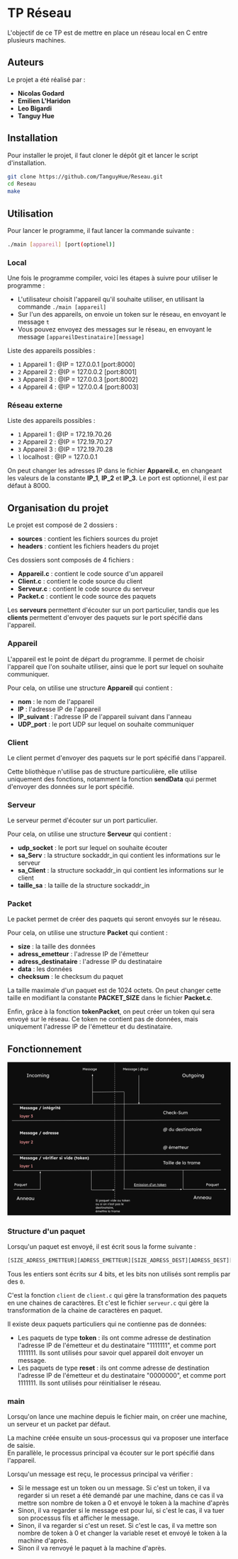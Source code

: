 # TP Réseau

L'objectif de ce TP est de mettre en place un réseau local en C entre plusieurs machines. 

## Auteurs

Le projet a été réalisé par :
* **Nicolas Godard**
* **Emilien L'Haridon**
* **Leo Bigardi**
* **Tanguy Hue**

## Installation

Pour installer le projet, il faut cloner le dépôt git et lancer le script d'installation.

```bash
git clone https://github.com/TanguyHue/Reseau.git
cd Reseau
make
```

## Utilisation

Pour lancer le programme, il faut lancer la commande suivante :

```bash
./main [appareil] [port(optionel)]
```

### Local

Une fois le programme compiler, voici les étapes à suivre pour utiliser le programme :
* L'utilisateur choisit l'appareil qu'il souhaite utiliser, en utilisant la commande `./main [appareil]`
* Sur l'un des appareils, on envoie un token sur le réseau, en envoyant le message `t`
* Vous pouvez envoyez des messages sur le réseau, en envoyant le message `[appareilDestinataire][message]`

Liste des appareils possibles :
* `1` Appareil 1 : @IP = 127.0.0.1 [port:8000]
* `2` Appareil 2 : @IP = 127.0.0.2 [port:8001]
* `3` Appareil 3 : @IP = 127.0.0.3 [port:8002]
* `4` Appareil 4 : @IP = 127.0.0.4 [port:8003]


### Réseau externe

Liste des appareils possibles :
* `1` Appareil 1 : @IP = 172.19.70.26
* `2` Appareil 2 : @IP = 172.19.70.27
* `3` Appareil 3 : @IP = 172.19.70.28
* `l` localhost : @IP = 127.0.0.1

On peut changer les adresses IP dans le fichier **Appareil.c**, en changeant les valeurs de la constante **IP_1**, **IP_2** et **IP_3**.
Le port est optionnel, il est par défaut à 8000.  


## Organisation du projet

Le projet est composé de 2 dossiers :
* **sources** : contient les fichiers sources du projet
* **headers** : contient les fichiers headers du projet

Ces dossiers sont composés de 4 fichiers : 
* **Appareil.c** : contient le code source d'un appareil
* **Client.c** : contient le code source du client
* **Serveur.c** : contient le code source du serveur
* **Packet.c** : contient le code source des paquets

Les **serveurs** permettent d'écouter sur un port particulier, tandis que les **clients** permettent d'envoyer des paquets sur le port spécifié dans l'appareil.

### Appareil

L'appareil est le point de départ du programme. Il permet de choisir l'appareil que l'on souhaite utiliser, ainsi que le port sur lequel on souhaite communiquer.

Pour cela, on utilise une structure **Appareil** qui contient :
* **nom** : le nom de l'appareil
* **IP** : l'adresse IP de l'appareil
* **IP_suivant** : l'adresse IP de l'appareil suivant dans l'anneau
* **UDP_port** : le port UDP sur lequel on souhaite communiquer

### Client

Le client permet d'envoyer des paquets sur le port spécifié dans l'appareil.

Cette bliothèque n'utilise pas de structure particulière, elle utilise uniquement des fonctions, notamment la fonction **sendData** qui permet d'envoyer des données sur le port spécifié.

### Serveur

Le serveur permet d'écouter sur un port particulier.

Pour cela, on utilise une structure **Serveur** qui contient :
* **udp_socket** : le port sur lequel on souhaite écouter
* **sa_Serv** : la structure sockaddr_in qui contient les informations sur le serveur
* **sa_Client** : la structure sockaddr_in qui contient les informations sur le client
* **taille_sa** : la taille de la structure sockaddr_in

### Packet

Le packet permet de créer des paquets qui seront envoyés sur le réseau.

Pour cela, on utilise une structure **Packet** qui contient :
* **size** : la taille des données
* **adress_emetteur** : l'adresse IP de l'émetteur
* **adress_destinataire** : l'adresse IP du destinataire
* **data** : les données
* **checksum** : le checksum du paquet

La taille maximale d'un paquet est de 1024 octets. On peut changer cette taille en modifiant la constante **PACKET_SIZE** dans le fichier **Packet.c**.

Enfin, grâce à la fonction **tokenPacket**, on peut créer un token qui sera envoyé sur le réseau. Ce token ne contient pas de données, mais uniquement l'adresse IP de l'émetteur et du destinataire.

## Fonctionnement

![fonctionnement du programme](img/fonctionnement.png)

### Structure d'un paquet

Lorsqu'un paquet est envoyé, il est écrit sous la forme suivante :

```bash
[SIZE_ADRESS_EMETTEUR][ADRESS_EMETTEUR][SIZE_ADRESS_DEST][ADRESS_DEST][SIZE_DATA][DATA][CHECKSUM]
```

Tous les entiers sont écrits sur 4 bits, et les bits non utilisés sont remplis par des `0`.

C'est la fonction `client` de `client.c` qui gère la transformation des paquets en une chaines de caractères. Et c'est le fichier `serveur.c` qui gère la transformation de la chaine de caractères en paquet.


Il existe deux paquets particuliers qui ne contienne pas de données:
* Les paquets de type **token** : ils ont comme adresse de destination l'adresse IP de l'émetteur  et du destinataire "1111111", et comme port 1111111. Ils sont utilisés pour savoir quel appareil doit envoyer un message.
* Les paquets de type **reset** : ils ont comme adresse de destination l'adresse IP de l'émetteur  et du destinataire "0000000", et comme port 1111111. Ils sont utilisés pour réinitialiser le réseau.

### main

Lorsqu'on lance une machine depuis le fichier main, on créer une machine, un serveur et un packet par défaut.  

La machine créée ensuite un sous-processus qui va proposer une interface de saisie.  
En parallèle, le processus principal va écouter sur le port spécifié dans l'appareil.  

Lorsqu'un message est reçu, le processus principal va vérifier : 
* Si le message est un token ou un message. Si c'est un token, il va regarder si un reset a été demandé par une machine, dans ce cas il va mettre son nombre de token a 0 et envoyé le token à la machine d'après
* Sinon, il va regarder si le message est pour lui, si c'est le cas, il va tuer son processus fils et afficher le message. 
* Sinon, il va regarder si c'est un reset. Si c'est le cas, il va mettre son nombre de token à 0 et changer la variable reset et envoyé le token à la machine d'après.
* Sinon il va renvoyé le paquet à la machine d'après.